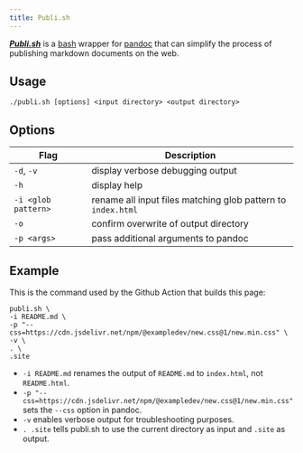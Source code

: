 ```yaml
---
title: Publi.sh
---
```


***[Publi.sh](/publi.sh)*** is a [bash](https://www.gnu.org/software/bash/) wrapper for [pandoc](https://pandoc.org) that can simplify the process of publishing markdown documents on the web.

## Usage
`./publi.sh [options] <input directory> <output directory>`

## Options

| Flag                | Description                                                  |
| ------------------- | ------------------------------------------------------------ |
| `-d`, `-v`          | display verbose debugging output                             |
| `-h`                | display help                                                 |
| `-i <glob pattern>` | rename all input files matching glob pattern to `index.html` |
| `-o`                | confirm overwrite of output directory                        |
| `-p <args>`         | pass additional arguments to pandoc                          |

## Example
This is the command used by the Github Action that builds this page:

```
publi.sh \
-i README.md \
-p "--css=https://cdn.jsdelivr.net/npm/@exampledev/new.css@1/new.min.css" \
-v \
. \
.site
```

- `-i README.md` renames the output of `README.md` to `index.html`, not `README.html`.
- `-p "--css=https://cdn.jsdelivr.net/npm/@exampledev/new.css@1/new.min.css"` sets the `--css` option in pandoc.
- `-v` enables verbose output for troubleshooting purposes.
- `. .site` tells publi.sh to use the current directory as input and `.site` as output.
